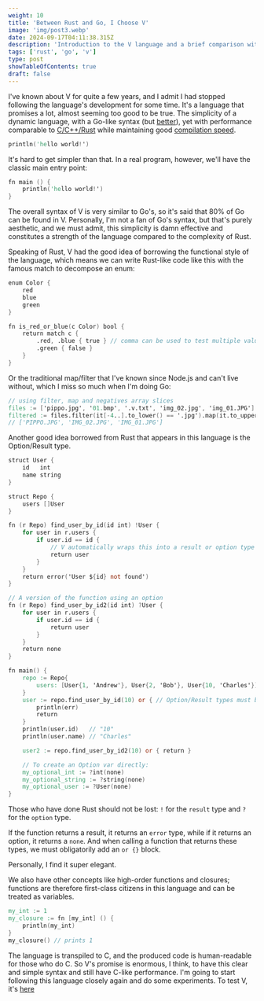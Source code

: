 ```yaml
---
weight: 10
title: 'Between Rust and Go, I Choose V'
image: 'img/post3.webp'
date: 2024-09-17T04:11:38.315Z
description: 'Introduction to the V language and a brief comparison with Go/Rust in terms of performance and simplicity'
tags: ['rust', 'go', 'v']
type: post
showTableOfContents: true
draft: false
---
```


I've known about V for quite a few years, and I admit I had stopped following the language's development for some time. It's a language that promises a lot, almost seeming too good to be true. The simplicity of a dynamic language, with a Go-like syntax (but [better](https://github.com/vlang/v/wiki/V-for-Go-developers)), yet with performance comparable to [C/C++/Rust](https://vlang.io/compare) while maintaining good [compilation speed](https://vlang.io/compilation_speed).

```v
println('hello world!')
```

It's hard to get simpler than that. In a real program, however, we'll have the classic main entry point:

```v
fn main () {
    println('hello world!')
}
```

The overall syntax of V is very similar to Go's, so it's said that 80% of Go can be found in V. Personally, I'm not a fan of Go's syntax, but that's purely aesthetic, and we must admit, this simplicity is damn effective and constitutes a strength of the language compared to the complexity of Rust.

Speaking of Rust, V had the good idea of borrowing the functional style of the language, which means we can write Rust-like code like this with the famous match to decompose an enum:

```v
enum Color {
    red
    blue
    green
}

fn is_red_or_blue(c Color) bool {
    return match c {
        .red, .blue { true } // comma can be used to test multiple values
        .green { false }
    }
}
```

Or the traditional map/filter that I've known since Node.js and can't live without, which I miss so much when I'm doing Go:

```v
// using filter, map and negatives array slices
files := ['pippo.jpg', '01.bmp', '.v.txt', 'img_02.jpg', 'img_01.JPG']
filtered := files.filter(it[-4..].to_lower() == '.jpg').map(it.to_upper())
// ['PIPPO.JPG', 'IMG_02.JPG', 'IMG_01.JPG']
```

Another good idea borrowed from Rust that appears in this language is the Option/Result type.

```v
struct User {
    id   int
    name string
}

struct Repo {
    users []User
}

fn (r Repo) find_user_by_id(id int) !User {
    for user in r.users {
        if user.id == id {
            // V automatically wraps this into a result or option type
            return user
        }
    }
    return error('User ${id} not found')
}

// A version of the function using an option
fn (r Repo) find_user_by_id2(id int) ?User {
    for user in r.users {
        if user.id == id {
            return user
        }
    }
    return none
}

fn main() {
    repo := Repo{
        users: [User{1, 'Andrew'}, User{2, 'Bob'}, User{10, 'Charles'}]
    }
    user := repo.find_user_by_id(10) or { // Option/Result types must be handled by `or` block
        println(err)
        return
    }
    println(user.id)   // "10"
    println(user.name) // "Charles"

    user2 := repo.find_user_by_id2(10) or { return }

    // To create an Option var directly:
    my_optional_int := ?int(none)
    my_optional_string := ?string(none)
    my_optional_user := ?User(none)
}
```

Those who have done Rust should not be lost: `!` for the `result` type and `?` for the `option` type.

If the function returns a result, it returns an `error` type, while if it returns an option, it returns a `none`.
And when calling a function that returns these types, we must obligatorily add an `or {}` block.

Personally, I find it super elegant.

We also have other concepts like high-order functions and closures; functions are therefore first-class citizens in this language and can be treated as variables.

```v
my_int := 1
my_closure := fn [my_int] () {
    println(my_int)
}
my_closure() // prints 1
```

The language is transpiled to C, and the produced code is human-readable for those who do C. So V's promise is enormous, I think, to have this clear and simple syntax and still have C-like performance. I'm going to start following this language closely again and do some experiments. To test V, it's [here](https://vlang.io/)
